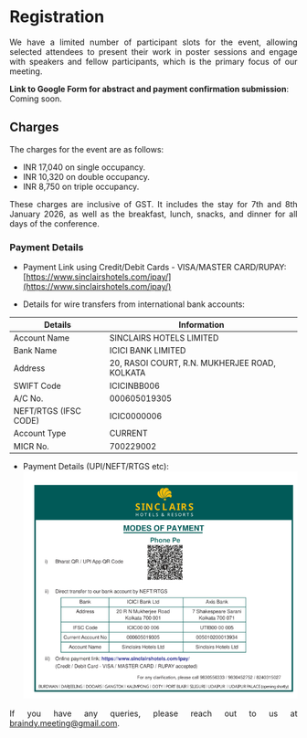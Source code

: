 # Registration

<p align="justify">
We have a limited number of participant slots for the event, allowing selected attendees to present their work in poster sessions and engage with speakers and fellow participants, which is the primary focus of our meeting.</p>

__Link to Google Form for abstract and payment confirmation submission__: Coming soon.

## Charges
The charges for the event are as follows: 

<ul>
<li>INR 17,040 on single occupancy.</li>
<li>INR 10,320 on double occupancy.</li>
<li>INR 8,750 on triple occupancy.</li>
</ul>

<p align="justify">
These charges are inclusive of GST. It includes the stay for 7th and 8th January 2026, as well as the breakfast, lunch, snacks, and dinner for all days of the conference.
</p>

### Payment Details

- Payment Link using Credit/Debit Cards - VISA/MASTER CARD/RUPAY: [https://www.sinclairshotels.com/ipay/](https://www.sinclairshotels.com/ipay/)

- Details for wire transfers from international bank accounts:
  
| Details      | Information              |
|--------------|--------------------------|
| Account Name | SINCLAIRS HOTELS LIMITED |
| Bank Name    | ICICI BANK LIMITED       |
| Address      | 20, RASOI COURT, R.N. MUKHERJEE ROAD, KOLKATA |
| SWIFT Code   | ICICINBB006                                   |
| A/C No.      | 000605019305                                  |
| NEFT/RTGS (IFSC CODE) | ICIC0000006                          |
| Account Type          | CURRENT                              |
| MICR No.              | 700229002                            |

- Payment Details (UPI/NEFT/RTGS etc): ![Payment Information](img/payment.png)


<p align="justify">
If you have any queries, please reach out to us at <a href="mailto:braindy.meeting@gmail.com">braindy.meeting@gmail.com</a>.
</p>